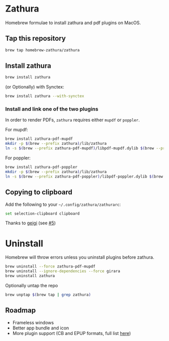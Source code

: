 # Zathura
Homebrew formulae to install zathura and pdf plugins on MacOS.

## Tap this repository
```sh
brew tap homebrew-zathura/zathura
```

## Install zathura
```sh
brew install zathura
```

(or Optionally) with Synctex:
```sh
brew install zathura --with-synctex
```

### Install and link one of the two plugins
In order to render PDFs, `zathura` requires either `mupdf` or `poppler`. 

For mupdf:
```sh
brew install zathura-pdf-mupdf
mkdir -p $(brew --prefix zathura)/lib/zathura
ln -s $(brew --prefix zathura-pdf-mupdf)/libpdf-mupdf.dylib $(brew --prefix zathura)/lib/zathura/libpdf-mupdf.dylib
```

For poppler:
```sh
brew install zathura-pdf-poppler
mkdir -p $(brew --prefix zathura)/lib/zathura
ln -s $(brew --prefix zathura-pdf-poppler)/libpdf-poppler.dylib $(brew --prefix zathura)/lib/zathura/libpdf-poppler.dylib
```

## Copying to clipboard
Add the following to your `~/.config/zathura/zathurarc`:
```sh
set selection-clipboard clipboard
```
Thanks to [geigi](https://github.com/geigi) (see [#5](https://github.com/zegervdv/homebrew-zathura/issues/5))

# Uninstall
Homebrew will throw errors unless you uninstall plugins before zathura.

```sh
brew uninstall --force zathura-pdf-mupdf
brew uninstall --ignore-dependencies --force girara
brew uninstall zathura
```

Optionally untap the repo 

```sh
brew unptap $(brew tap | grep zathura)
```

## Roadmap
- Frameless windows
- Better app bundle and icon
- More plugin support (CB and EPUP formats, full list [here](https://archlinux.org/packages/?q=zathura-))
